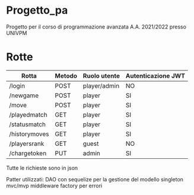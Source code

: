 # Progetto_pa
Progetto per il corso di programmazione avanzata A.A. 2021/2022 presso UNIVPM


# Rotte

| Rotta              | Metodo | Ruolo utente     | Autenticazione JWT |
| ------------------ | ------ | ---------------- | ------------------ |
| /login             | POST   | player/admin     | NO                 |
| /newgame           | POST   | player           | SI                 |
| /move              | POST   | player           | SI                 |
| /playedmatch       | GET    | player           | SI                 |
| /statusmatch       | GET    | player           | SI                 |
| /historymoves      | GET    | player           | SI                 |
| /playersrank       | GET    | guest            | NO                 |
| /chargetoken       | PUT    | admin            | SI                 |

Tutte le richieste sono in json

Patter utilizzati:
DAO con sequelize per la gestione del modello
singleton
mvc/mvp
middleware
factory per errori